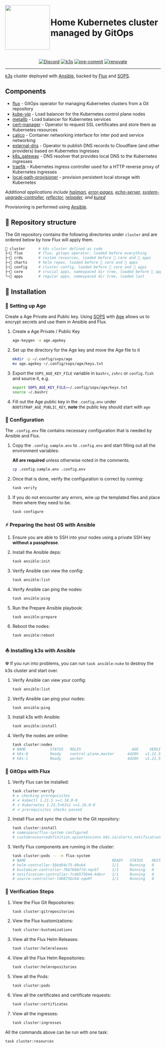 <!-- markdownlint-disable MD041 -->
<img src="https://camo.githubusercontent.com/5b298bf6b0596795602bd771c5bddbb963e83e0f/68747470733a2f2f692e696d6775722e636f6d2f7031527a586a512e706e67" align="left" width="144px" height="144px"/>

# Home Kubernetes cluster managed by GitOps

<br/>
<br/>

<div align="center">

[![Discord](https://img.shields.io/discord/673534664354430999?style=for-the-badge&label=discord&logo=discord&logoColor=white&color=teal)](https://discord.gg/k8s-at-home)
[![k3s](https://img.shields.io/badge/k3s-v1.24.2-blue?style=for-the-badge&logo=kubernetes&logoColor=white)](https://k3s.io/)
[![pre-commit](https://img.shields.io/badge/pre--commit-enabled?logo=pre-commit&logoColor=white&style=for-the-badge&color=brightgreen)](https://github.com/pre-commit/pre-commit)
[![renovate](https://img.shields.io/badge/renovate-enabled?style=for-the-badge&logo=renovatebot&logoColor=white&color=brightgreen)](https://github.com/renovatebot/renovate)

</div>

---

[k3s](https://k3s.io) cluster deployed with [Ansible](https://www.ansible.com), backed by [Flux](https://toolkit.fluxcd.io/) and [SOPS](https://toolkit.fluxcd.io/guides/mozilla-sops/).

## Components

- [flux](https://toolkit.fluxcd.io/) - GitOps operator for managing Kubernetes clusters from a Git repository
- [kube-vip](https://kube-vip.io/) - Load balancer for the Kubernetes control plane nodes
- [metallb](https://metallb.universe.tf/) - Load balancer for Kubernetes services
- [cert-manager](https://cert-manager.io/) - Operator to request SSL certificates and store them as Kubernetes resources
- [calico](https://www.tigera.io/project-calico/) - Container networking interface for inter pod and service networking
- [external-dns](https://github.com/kubernetes-sigs/external-dns) - Operator to publish DNS records to Cloudflare (and other providers) based on Kubernetes ingresses
- [k8s_gateway](https://github.com/ori-edge/k8s_gateway) - DNS resolver that provides local DNS to the Kubernetes ingresses
- [traefik](https://traefik.io) - Kubernetes ingress controller used for a HTTP reverse proxy of Kubernetes ingresses
- [local-path-provisioner](https://github.com/rancher/local-path-provisioner) - provision persistent local storage with Kubernetes

_Additional applications include [hajimari](https://github.com/toboshii/hajimari), [error-pages](https://github.com/tarampampam/error-pages), [echo-server](https://github.com/Ealenn/Echo-Server), [system-upgrade-controller](https://github.com/rancher/system-upgrade-controller), [reflector](https://github.com/emberstack/kubernetes-reflector), [reloader](https://github.com/stakater/Reloader), and [kured](https://github.com/weaveworks/kured)_

Provisioning is performed using [Ansible](https://www.ansible.com).

## 📂 Repository structure

The Git repository contains the following directories under `cluster` and are ordered below by how Flux will apply them.

```sh
📁 cluster      # k8s cluster defined as code
├─📁 flux       # flux, gitops operator, loaded before everything
├─📁 crds       # custom resources, loaded before 📁 core and 📁 apps
├─📁 charts     # helm repos, loaded before 📁 core and 📁 apps
├─📁 config     # cluster config, loaded before 📁 core and 📁 apps
├─📁 core       # crucial apps, namespaced dir tree, loaded before 📁 apps
└─📁 apps       # regular apps, namespaced dir tree, loaded last
```

## 🚀 Installation

### 🔐 Setting up Age

Create a Age Private and Public key. Using [SOPS](https://github.com/mozilla/sops) with [Age](https://github.com/FiloSottile/age) allows us to encrypt secrets and use them in Ansible and Flux.

1. Create a Age Private / Public Key

    ```sh
    age-keygen -o age.agekey
    ```

2. Set up the directory for the Age key and move the Age file to it

    ```sh
    mkdir -p ~/.config/sops/age
    mv age.agekey ~/.config/sops/age/keys.txt
    ```

3. Export the `SOPS_AGE_KEY_FILE` variable in `bashrc`, `zshrc` or `config.fish` and source it, e.g.

    ```sh
    export SOPS_AGE_KEY_FILE=~/.config/sops/age/keys.txt
    source ~/.bashrc
    ```

4. Fill out the Age public key in the `.config.env` under `BOOTSTRAP_AGE_PUBLIC_KEY`, **note** the public key should start with `age`

### 📄 Configuration

The `.config.env` file contains necessary configuration that is needed by Ansible and Flux.

1. Copy the `.config.sample.env` to `.config.env` and start filling out all the environment variables:

    **All are required** unless otherwise noted in the comments.

    ```sh
    cp .config.sample.env .config.env
    ```

2. Once that is done, verify the configuration is correct by running:

    ```sh
    task verify
    ```

3. If you do not encounter any errors, wire up the templated files and place them where they need to be.

    ```sh
    task configure
    ```

### ⚡ Preparing the host OS with Ansible

1. Ensure you are able to SSH into your nodes using a private SSH key **without a passphrase**.

2. Install the Ansible deps:

    ```sh
    task ansible:init
    ```

3. Verify Ansible can view the config:

    ```sh
    task ansible:list
    ```

4. Verify Ansible can ping the nodes:

    ```sh
    task ansible:ping
    ```

5. Run the Prepare Ansible playbook:

    ```sh
    task ansible:prepare
    ```

6. Reboot the nodes:

    ```sh
    task ansible:reboot
    ```

### ⛵ Installing k3s with Ansible

☢️ If you run into problems, you can run `task ansible:nuke` to destroy the k3s cluster and start over.

1. Verify Ansible can view your config:

    ```sh
    task ansible:list
    ```

2. Verify Ansible can ping your nodes:

    ```sh
    task ansible:ping
    ```

3. Install k3s with Ansible:

    ```sh
    task ansible:install
    ```

4. Verify the nodes are online:

    ```sh
    task cluster:nodes
    # NAME           STATUS   ROLES                       AGE     VERSION
    # k8s-0          Ready    control-plane,master      4d20h   v1.21.5+k3s1
    # k8s-1          Ready    worker                    4d20h   v1.21.5+k3s1
    ```

### 🔹 GitOps with Flux

1. Verify Flux can be installed:

    ```sh
    task cluster:verify
    # ► checking prerequisites
    # ✔ kubectl 1.21.5 >=1.18.0-0
    # ✔ Kubernetes 1.21.5+k3s1 >=1.16.0-0
    # ✔ prerequisites checks passed
    ```

2. Install Flux and sync the cluster to the Git repository:

    ```sh
    task cluster:install
    # namespace/flux-system configured
    # customresourcedefinition.apiextensions.k8s.io/alerts.notification.toolkit.fluxcd.io created
    ```

3. Verify Flux components are running in the cluster:

    ```sh
    task cluster:pods -- -n flux-system
    # NAME                                       READY   STATUS    RESTARTS   AGE
    # helm-controller-5bbd94c75-89sb4            1/1     Running   0          1h
    # kustomize-controller-7b67b6b77d-nqc67      1/1     Running   0          1h
    # notification-controller-7c46575844-k4bvr   1/1     Running   0          1h
    # source-controller-7d6875bcb4-zqw9f         1/1     Running   0          1h
    ```

### 🎤 Verification Steps

1. View the Flux Git Repositories:

    ```sh
    task cluster:gitrepositories
    ```

2. View the Flux kustomizations:

    ```sh
    task cluster:kustomizations
    ```

3. View all the Flux Helm Releases:

    ```sh
    task cluster:helmreleases
    ```

4. View all the Flux Helm Repositories:

    ```sh
    task cluster:helmrepositories
    ```

5. View all the Pods:

    ```sh
    task cluster:pods
    ```

6. View all the certificates and certificate requests:

    ```sh
    task cluster:certificates
    ```

7. View all the ingresses:

    ```sh
    task cluster:ingresses
    ```

All the commands above can be run with one task:

```sh
task cluster:resources
```
